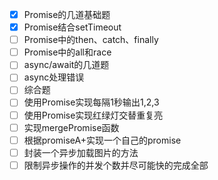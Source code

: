 - [x] Promise的几道基础题
- [x] Promise结合setTimeout
- [ ] Promise中的then、catch、finally
- [ ] Promise中的all和race
- [ ] async/await的几道题
- [ ] async处理错误
- [ ] 综合题
- [ ] 使用Promise实现每隔1秒输出1,2,3
- [ ] 使用Promise实现红绿灯交替重复亮
- [ ] 实现mergePromise函数
- [ ] 根据promiseA+实现一个自己的promise
- [ ] 封装一个异步加载图片的方法
- [ ] 限制异步操作的并发个数并尽可能快的完成全部